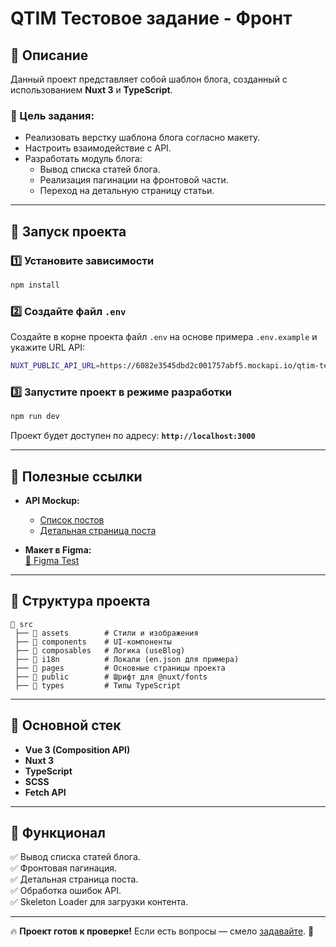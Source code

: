 # QTIM Тестовое задание - Фронт

## 📌 Описание
Данный проект представляет собой шаблон блога, созданный с использованием **Nuxt 3** и **TypeScript**.

### 🎯 Цель задания:
- Реализовать верстку шаблона блога согласно макету.
- Настроить взаимодействие с API.
- Разработать модуль блога:
    - Вывод списка статей блога.
    - Реализация пагинации на фронтовой части.
    - Переход на детальную страницу статьи.

---

## 🚀 Запуск проекта

### 1️⃣ Установите зависимости
```sh
npm install
```

### 2️⃣ Создайте файл `.env`

Создайте в корне проекта файл `.env` на основе примера `.env.example` и укажите URL API:

```sh
NUXT_PUBLIC_API_URL=https://6082e3545dbd2c001757abf5.mockapi.io/qtim-test-work
```

### 3️⃣ Запустите проект в режиме разработки
```sh
npm run dev
```

Проект будет доступен по адресу: **`http://localhost:3000`**

---

## 🔗 Полезные ссылки

- **API Mockup:**
    - [Список постов](https://6082e3545dbd2c001757abf5.mockapi.io/qtim-test-work/posts/)
    - [Детальная страница поста](https://6082e3545dbd2c001757abf5.mockapi.io/qtim-test-work/posts/{id})

- **Макет в Figma:**  
  [📌 Figma Test](https://www.figma.com/file/YuLYXnZmLk1U5sKAYjQ0Qy/Test?type=design&node-id=0-1&mode=design&t=qUknJKzxfWOznHn0-0)

---

## 📂 Структура проекта

```
📂 src
 ├── 📁 assets        # Стили и изображения
 ├── 📁 components    # UI-компоненты
 ├── 📁 composables   # Логика (useBlog)
 ├── 📁 i18n          # Локали (en.json для примера)
 ├── 📁 pages         # Основные страницы проекта
 ├── 📁 public        # Шрифт для @nuxt/fonts
 ├── 📁 types         # Типы TypeScript
```

---

## 🔧 Основной стек
- **Vue 3 (Composition API)**
- **Nuxt 3**
- **TypeScript**
- **SCSS**
- **Fetch API**

---

## 📌 Функционал
✅ Вывод списка статей блога.  
✅ Фронтовая пагинация.  
✅ Детальная страница поста.  
✅ Обработка ошибок API.  
✅ Skeleton Loader для загрузки контента.

---

🔥 **Проект готов к проверке!** Если есть вопросы — смело [задавайте](https://t.me/gsusha). 🚀
